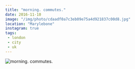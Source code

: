 ```yaml
---
title: "morning. commutes."
date: 2016-11-10
image: "/img/photo/cdaadf0a7c3eb09e75a4d921837c00d8.jpg"
location: "Marylebone"
instagram: true
tags:
 - london
 - city
 - uk
---
```


![morning. commutes.](/img/photo/cdaadf0a7c3eb09e75a4d921837c00d8.jpg)
